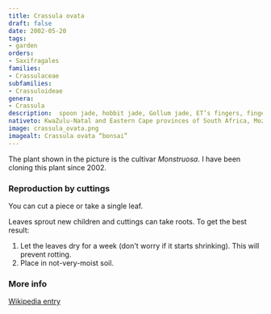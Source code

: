 ```yaml
---
title: Crassula ovata
draft: false
date: 2002-05-20
tags:
- garden
orders:
- Saxifragales
families:
- Crassulaceae
subfamilies:
- Crassuloideae
genera:
- Crassula    
description:  spoon jade, hobbit jade, Gollum jade, ET’s fingers, finger jade, trumpet jade, ogre ears
nativeto: KwaZulu-Natal and Eastern Cape provinces of South Africa, Mozambique.
image: crassula_ovata.png
imagealt: Crassula ovata “bonsai”
---
```


The plant shown in the picture is the cultivar _Monstruosa_. I have been cloning this plant since 2002.

### Reproduction by cuttings

You can cut a piece or take a single leaf. 

Leaves sprout new children and cuttings can take roots. To get the best result:

1. Let the leaves dry for a week (don't worry if it starts shrinking). This will prevent rotting. 
2. Place in not-very-moist soil. 

### More info

[Wikipedia entry](https://wikipedia.org/wiki/Crassula_ovata)
